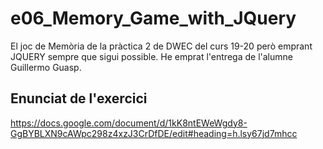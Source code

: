 # e06_Memory_Game_with_JQuery
 El joc de Memòria de la pràctica 2 de DWEC del curs 19-20 però emprant JQUERY sempre que sigui possible. He emprat l'entrega de l'alumne Guillermo Guasp.

## Enunciat de l'exercici
https://docs.google.com/document/d/1kK8ntEWeWgdy8-GgBYBLXN9cAWpc298z4xzJ3CrDfDE/edit#heading=h.lsy67jd7mhcc

